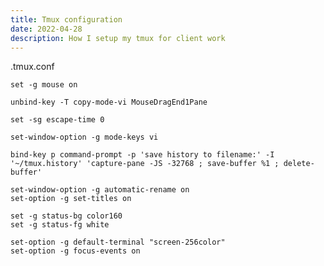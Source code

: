 ```yaml
---
title: Tmux configuration
date: 2022-04-28
description: How I setup my tmux for client work
---
```


.tmux.conf

    set -g mouse on

    unbind-key -T copy-mode-vi MouseDragEnd1Pane

    set -sg escape-time 0

    set-window-option -g mode-keys vi

    bind-key p command-prompt -p 'save history to filename:' -I '~/tmux.history' 'capture-pane -JS -32768 ; save-buffer %1 ; delete-buffer'

    set-window-option -g automatic-rename on
    set-option -g set-titles on

    set -g status-bg color160
    set -g status-fg white

    set-option -g default-terminal "screen-256color"
    set-option -g focus-events on
